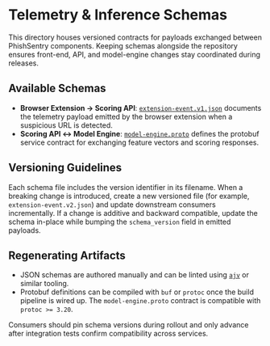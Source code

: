 # Telemetry & Inference Schemas

This directory houses versioned contracts for payloads exchanged between
PhishSentry components. Keeping schemas alongside the repository ensures
front-end, API, and model-engine changes stay coordinated during releases.

## Available Schemas

- **Browser Extension → Scoring API**: [`extension-event.v1.json`](./extension-event.v1.json)
  documents the telemetry payload emitted by the browser extension when a
  suspicious URL is detected.
- **Scoring API ↔ Model Engine**: [`model-engine.proto`](./model-engine.proto)
  defines the protobuf service contract for exchanging feature vectors and
  scoring responses.

## Versioning Guidelines

Each schema file includes the version identifier in its filename. When a
breaking change is introduced, create a new versioned file (for example,
`extension-event.v2.json`) and update downstream consumers incrementally. If a
change is additive and backward compatible, update the schema in-place while
bumping the `schema_version` field in emitted payloads.

## Regenerating Artifacts

- JSON schemas are authored manually and can be linted using
  [`ajv`](https://ajv.js.org/) or similar tooling.
- Protobuf definitions can be compiled with `buf` or `protoc` once the build
  pipeline is wired up. The `model-engine.proto` contract is compatible with
  `protoc >= 3.20`.

Consumers should pin schema versions during rollout and only advance after
integration tests confirm compatibility across services.
